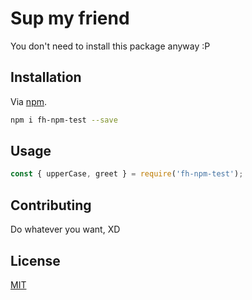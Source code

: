 # Sup my friend

You don't need to install this package anyway :P

## Installation

Via [npm](https://www.npmjs.com/package/fh-npm-test).

```bash
npm i fh-npm-test --save
```

## Usage

```javascript
const { upperCase, greet } = require('fh-npm-test');
```

## Contributing
Do whatever you want, XD

## License
[MIT](https://choosealicense.com/licenses/mit/)